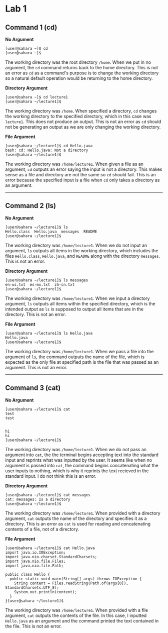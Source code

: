  # Lab 1
## Command 1 (cd)
**No Argument**
```
[user@sahara ~]$ cd
[user@sahara ~]$ 
```
The working directory was the root directory `/home`. When we put in no argument, the `cd` command 
returns back to the home directory. This is not an error as `cd` as a command's purpose is to change
the working directory so a natural default operation would be returning to the home directory.

**Directory Argument**
```
[user@sahara ~]$ cd lecture1
[user@sahara ~/lecture1]$
```
The working directory was `/home`. When specified a directory, `cd` changes the working directory 
to the specified directory, which in this case was `lecture1`. This does not produce an output.
This is not an error as `cd` should not be generating an output as we are only changing the
working directory.

**File Argument**
```
[user@sahara ~/lecture1]$ cd Hello.java
bash: cd: Hello.java: Not a directory
[user@sahara ~/lecture1]$
```
The working directory was `/home/lecture1`. When given a file as an argument, `cd` outputs an error
saying the input is not a directory. This makes sense as a file and directory are not the same so
`cd` should fail. This is an error because the specified input is a file when `cd` only takes 
a directory as an argument.

---
## Command 2 (ls)
**No Argument**
```
[user@sahara ~/lecture1]$ ls
Hello.class  Hello.java  messages  README
[user@sahara ~/lecture1]$ 
```
The working directory was `/home/lecture1`. When we do not input an argument, `ls` outputs
all items in the working directory, which includes the files `Hello.class`, `Hello.java`, and 
`README` along with the directory `messages`. This is not an error.

**Directory Argument**
```
[user@sahara ~/lecture1]$ ls messages
en-us.txt  es-mx.txt  zh-cn.txt
[user@sahara ~/lecture1]$
```
The working directory was `/home/lecture1`. When we input a directory argument, `ls` outputs
all items within the specified directory, which is the intended output as `ls` is supposed to
output all items that are in the directory. This is not an error.

**File Argument**
```
[user@sahara ~/lecture1]$ ls Hello.java
Hello.java
[user@sahara ~/lecture1]$
```
The working directory was `/home/lecture1`. When we pass a file into the argument of `ls`, 
the command outputs the name of the file, which is expected as the only file at specified
path is the file that was passed as an argument. This is not an error.

---
## Command 3 (cat)
**No Argument**
```
[user@sahara ~/lecture1]$ cat
test
test
 
 
hi
hi
[user@sahara ~/lecture1]$
```
The working directory was `/home/lecture1`. When we do not pass an argument into `cat`, the
the terminal begins accepting text into the standard input and reprints what was inputted
by the user. It seems like when no argument is passed into `cat`, the command begins 
concatenating what the user inputs to nothing, which is why it reprints the text recieved in
the standard input. I do not think this is an error.

**Directory Argument**
```
[user@sahara ~/lecture1]$ cat messages
cat: messages: Is a directory
[user@sahara ~/lecture1]$
```
The working directory was `/home/lecture1`. When provided with a directory argument, `cat`
outputs the name of the directory and specifies it as a directory. This is an error as `cat` is
used for reading and concatenating contents of a file, not of a directory.

**File Argument**
```
[user@sahara ~/lecture1]$ cat Hello.java
import java.io.IOException;
import java.nio.charset.StandardCharsets;
import java.nio.file.Files;
import java.nio.file.Path;

public class Hello {
  public static void main(String[] args) throws IOException {
    String content = Files.readString(Path.of(args[0]), StandardCharsets.UTF_8);    
    System.out.println(content);
  }
}[user@sahara ~/lecture1]$
```
The working directory was `/home/lecture1`. When provided with a file argument, `cat`
outputs the contents of the file. In this case, I inputted `Hello.java` as an argument
and the command printed the text contained in the file. This is not an error.









